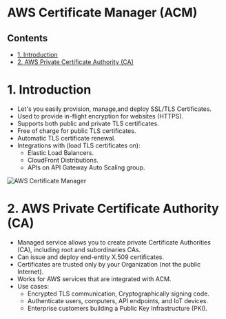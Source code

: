# AWS Certificate Manager (ACM)<!-- omit in toc -->

## Contents <!-- omit in toc -->

- [1. Introduction](#1-introduction)
- [2. AWS Private Certificate Authority (CA)](#2-aws-private-certificate-authority-ca)

# 1. Introduction

- Let's you easily provision, manage,and deploy SSL/TLS Certificates.
- Used to provide in-flight encryption for websites (HTTPS).
- Supports both public and private TLS certificates.
- Free of charge for public TLS certificates.
- Automatic TLS certificate renewal.
- Integrations with (load TLS certificates on):
  - Elastic Load Balancers.
  - CloudFront Distributions.
  - APIs on API Gateway Auto Scaling group.

![AWS Certificate Manager](/Images/AWSCertificateManager.png)

# 2. AWS Private Certificate Authority (CA)

- Managed service allows you to create private Certificate Authorities (CA), including root and subordinaries CAs.
- Can issue and deploy end-entity X.509 certificates.
- Certificates are trusted only by your Organization (not the public Internet).
- Works for AWS services that are integrated with ACM.
- Use cases:
  - Encrypted TLS communication, Cryptographically signing code.
  - Authenticate users, computers, API endpoints, and IoT devices.
  - Enterprise customers building a Public Key Infrastructure (PKI).
